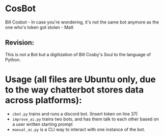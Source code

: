 # CosBot
Bill Cosbot - In case you're wondering, it's not the same bot anymore as the one who's token got stolen - Matt
## Revision:
This is not a Bot but a digitization of Bill Cosby's Soul to the language of Python.

# Usage (all files are Ubuntu only, due to the way chatterbot stores data across platforms):
* `cbot.py` trains and runs a discord bot. (Insert token on line 37)
* `improve_ai.py` trains two bots, and has them talk to each other based on a user written starting prompt
* `manual_ai.py` is a CLI way to interact with one instance of the bot. 
